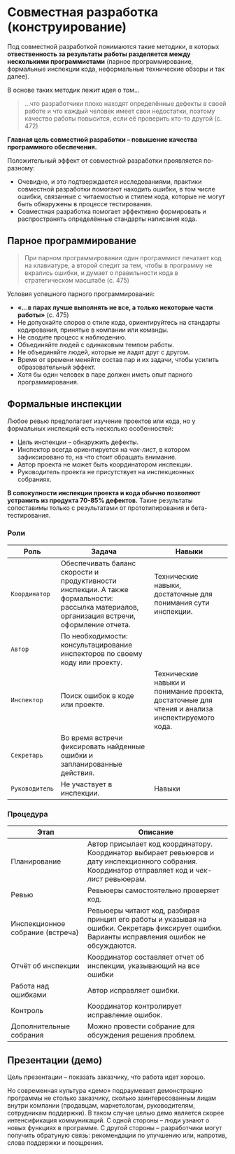 # Совместная разработка (конструирование)

Под совместной разработкой понимаются такие методики, в которых **отвественность за результаты работы разделяется между несколькими программистами** (парное программирование, формальные инспекции кода, неформальные технические обзоры и так далее).

В основе таких методик лежит идея о том...

> ...что разработчики плохо находят определённые дефекты в своей работе и что каждый человек имеет свои недостатки, поэтому качество работы повысится, если её проверить кто-то другой (с. 472)

**Главная цель совместной разработки – повышение качества программного обеспечения.**

Положительный эффект от совместной разработки проявляется по-разному:

- Очевидно, и это подтверждается исследованиями, практики совместной разработки помогают находить ошибки, в том числе ошибки, связанные с читаемостью и стилем кода, которые не могут быть обнаружены в процессе тестирования.
- Совместная разработка помогает эффективно формировать и распространять определённые стандарты написания кода.

## Парное программирование

> При парном программировании один программист печатает код на клавиатуре, а второй следит за тем, чтобы в программу не вкрались ошибки, и думает о правильности кода в стратегическом масштабе (с. 475)

Условия успешного парного программирования:

- **«...в парах лучше выполнять не все, а только некоторые части работы»** (с. 475)
- Не допускайте споров о стиле кода, ориентируйтесь на стандарты кодирования, принятые в компании или команды.
- Не сводите процесс к наблюдению.
- Объединяйте людей с одинаковым темпом работы.
- Не объединяйте людей, которые не ладят друг с другом.
- Время от времени меняйте состав пар и их задачи, чтобы усилить образовательный эффект.
- Хотя бы один человек в паре должен иметь опыт парного программирования.

## Формальные инспекции

Любое ревью предполагает изучение проектов или кода, но у формальных инспекций есть несколько особенностей:

- Цель инспекции – обнаружить дефекты.
- Инспектор всегда ориентируется на *чек-лист*, в котором зафиксировано то, на что стоит обращать внимание.
- Автор проекта не может быть координатором инспекции.
- Руководитель проекта не присутствует на инспекционных собраниях.

**В сопокупности инспекции проекта и кода обычно позволяют устранить из продукта 70-85% дефектов.** Такие результаты сопоставимы только с результатами от прототипирования и бета-тестирования.

### Роли

| Роль         | Задача                                                                                                                                      | Навыки                                                                                         |
| ------------ | ------------------------------------------------------------------------------------------------------------------------------------------- | ---------------------------------------------------------------------------------------------- |
| `Координатор`  | Обеспечивать баланс скорости и продуктивности инспекции. А также формальности: рассылка материалов, организация встречи, оформление отчета. | Технические навыки, достаточные для понимания сути инспекции.                                  |
| `Автор`        | По необходимости: консультацирование инспекторов по своему коду или проекту.                                                                |                                                                                                |
| `Инспектор`    | Поиск ошибок в коде или проекте.                                                                                                            | Технические навыки и понимание проекта, достаточные для чтения и анализа инспектируемого кода. |
| `Секретарь`    | Во время встречи фиксировать найденные ошибки и запланированные действия.                                                                   |                                                                                                |
| `Руководитель` | Не участвует в инспекции.                                                                                                                   | Навыки                                                                                         |

### Процедура

| Этап | Описание |
| --- | --- |
| Планирование | Автор присылает код координатору. Координатор выбирает ревьюеров и дату инспекционного собрания. Координатор отправляет код и *чек-лист* ревьюерам. |
| Ревью | Ревьюеры самостоятельно проверяет код. |
| Инспекционное собрание (встреча) | Ревьюеры читают код, разбирая принцип его работы и указывая на ошибки. Секретарь фиксирует ошибки. Варианты исправления ошибок не обсуждаются. |
| Отчёт об инспекции | Координатор составляет отчет об инспекции, указывающий на все ошибки |
| Работа над ошибками | Автор исправляет ошибки. |
| Контроль | Координатор контролирует исправление ошибок. |
| Дополнительные собрания | Можно провести собрание для обсуждения решения проблем. |

## Презентации (демо)

Цель презентации – показать заказчику, что работа идет хорошо.

Но современная культура «демо» подраумевает демонстрацию программы не столько заказчику, сколько заинтересованным лицам внутри компании (продавцам, маркетологам, руководителям, сотрудникам поддержки). В таком случае целью демо является скорее интенсификация коммуникаций. С одной стороны – люди узнают о новых функциях в программе. С другой стороны – разработчики могут получить обратуную связь: рекомендации по улучшению или, напротив, слова поддержки и поощрения.